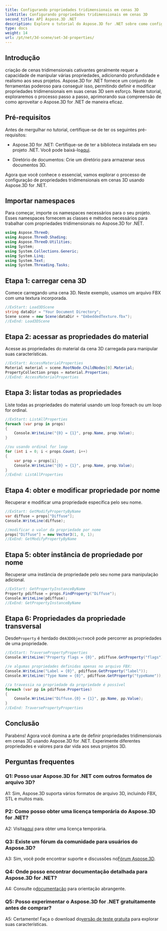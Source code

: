 ```yaml
---
title: Configurando propriedades tridimensionais em cenas 3D
linktitle: Configurando propriedades tridimensionais em cenas 3D
second_title: API Aspose.3D .NET
description: Explore o tutorial do Aspose.3D for .NET sobre como configurar propriedades 3D. Aprenda passo a passo com exemplos de código. Eleve suas habilidades de manipulação de cenas 3D.
type: docs
weight: 14
url: /pt/net/3d-scene/set-3d-properties/
---
```

## Introdução

criação de cenas tridimensionais cativantes geralmente requer a capacidade de manipular várias propriedades, adicionando profundidade e realismo aos seus projetos. Aspose.3D for .NET fornece um conjunto de ferramentas poderoso para conseguir isso, permitindo definir e modificar propriedades tridimensionais em suas cenas 3D sem esforço. Neste tutorial, exploraremos o processo passo a passo, aprimorando sua compreensão de como aproveitar o Aspose.3D for .NET de maneira eficaz.

## Pré-requisitos

Antes de mergulhar no tutorial, certifique-se de ter os seguintes pré-requisitos:

-  Aspose.3D for .NET: Certifique-se de ter a biblioteca instalada em seu projeto .NET. Você pode baixá-lo[aqui](https://releases.aspose.com/3d/net/).

- Diretório de documentos: Crie um diretório para armazenar seus documentos 3D.

Agora que você conhece o essencial, vamos explorar o processo de configuração de propriedades tridimensionais em cenas 3D usando Aspose.3D for .NET.

## Importar namespaces

Para começar, importe os namespaces necessários para o seu projeto. Esses namespaces fornecem as classes e métodos necessários para trabalhar com propriedades tridimensionais no Aspose.3D for .NET.

```csharp
using Aspose.ThreeD;
using Aspose.ThreeD.Shading;
using Aspose.ThreeD.Utilities;
using System;
using System.Collections.Generic;
using System.Linq;
using System.Text;
using System.Threading.Tasks;
```

## Etapa 1: carregar cena 3D

Comece carregando uma cena 3D. Neste exemplo, usamos um arquivo FBX com uma textura incorporada.

```csharp
//ExStart: Load3DScene
string dataDir = "Your Document Directory";
Scene scene = new Scene(dataDir + "EmbeddedTexture.fbx");
//ExEnd: Load3DScene
```

## Etapa 2: acessar as propriedades do material

Acesse as propriedades do material da cena 3D carregada para manipular suas características.

```csharp
//ExStart: AccessMaterialProperties
Material material = scene.RootNode.ChildNodes[0].Material;
PropertyCollection props = material.Properties;
//ExEnd: AccessMaterialProperties
```

## Etapa 3: listar todas as propriedades

Liste todas as propriedades do material usando um loop foreach ou um loop for ordinal.

```csharp
//ExStart: ListAllProperties
foreach (var prop in props)
{
    Console.WriteLine("{0} = {1}", prop.Name, prop.Value);
}

//ou usando ordinal for loop
for (int i = 0; i < props.Count; i++)
{
    var prop = props[i];
    Console.WriteLine("{0} = {1}", prop.Name, prop.Value);
}
//ExEnd: ListAllProperties
```

## Etapa 4: obter e modificar propriedade por nome

Recuperar e modificar uma propriedade específica pelo seu nome.

```csharp
//ExStart: GetModifyPropertyByName
var diffuse = props["Diffuse"];
Console.WriteLine(diffuse);

//modificar o valor da propriedade por nome
props["Diffuse"] = new Vector3(1, 0, 1);
//ExEnd: GetModifyPropertyByName
```

## Etapa 5: obter instância de propriedade por nome

Recuperar uma instância de propriedade pelo seu nome para manipulação adicional.

```csharp
//ExStart: GetPropertyInstanceByName
Property pdiffuse = props.FindProperty("Diffuse");
Console.WriteLine(pdiffuse);
//ExEnd: GetPropertyInstanceByName
```

## Etapa 6: Propriedades da propriedade transversal

 Desde`Property` é herdado de`A3DObject`você pode percorrer as propriedades de uma propriedade.

```csharp
//ExStart: TraversePropertyProperties
Console.WriteLine("Property flags = {0}", pdiffuse.GetProperty("flags"));

//e algumas propriedades definidas apenas no arquivo FBX:
Console.WriteLine("Label = {0}", pdiffuse.GetProperty("label"));
Console.WriteLine("Type Name = {0}", pdiffuse.GetProperty("typeName"));

//a travessia na propriedade da propriedade é possível
foreach (var pp in pdiffuse.Properties)
{
    Console.WriteLine("Diffuse.{0} = {1}", pp.Name, pp.Value);
}
//ExEnd: TraversePropertyProperties
```

## Conclusão

Parabéns! Agora você domina a arte de definir propriedades tridimensionais em cenas 3D usando Aspose.3D for .NET. Experimente diferentes propriedades e valores para dar vida aos seus projetos 3D.

## Perguntas frequentes

### Q1: Posso usar Aspose.3D for .NET com outros formatos de arquivo 3D?

A1: Sim, Aspose.3D suporta vários formatos de arquivo 3D, incluindo FBX, STL e muitos mais.

### P2: Como posso obter uma licença temporária do Aspose.3D for .NET?

 A2: Visita[aqui](https://purchase.aspose.com/temporary-license/) para obter uma licença temporária.

### Q3: Existe um fórum da comunidade para usuários do Aspose.3D?

 A3: Sim, você pode encontrar suporte e discussões no[Fórum Aspose.3D](https://forum.aspose.com/c/3d/18).

### Q4: Onde posso encontrar documentação detalhada para Aspose.3D for .NET?

 A4: Consulte o[documentação](https://reference.aspose.com/3d/net/) para orientação abrangente.

### Q5: Posso experimentar o Aspose.3D for .NET gratuitamente antes de comprar?

 A5: Certamente! Faça o download do[versão de teste gratuita](https://releases.aspose.com/) para explorar suas características.
